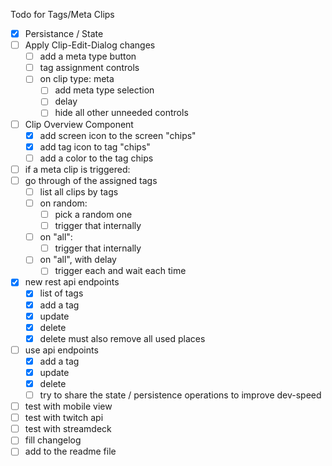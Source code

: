 Todo for Tags/Meta Clips

- [x] Persistance / State
- [ ] Apply Clip-Edit-Dialog changes
  - [ ] add a meta type button
  - [ ] tag assignment controls
  - [ ] on clip type: meta
       - [ ] add meta type selection
       - [ ] delay
       - [ ] hide all other unneeded controls
- [ ] Clip Overview Component
  - [x] add screen icon to the screen "chips"
  - [x] add tag icon to tag "chips"
  - [ ] add a color to the tag chips
- [ ]  if a meta clip is triggered:
  - [ ] go through of the assigned tags
    - [ ] list all clips by tags
    - [ ] on random: 
      - [ ] pick a random one
      - [ ] trigger that internally
    - [ ] on "all":
      - [ ] trigger that internally
    - [ ] on "all", with delay
      - [ ] trigger each and wait each time
- [x] new rest api endpoints
  - [x] list of tags
  - [x] add a tag
  - [x] update
  - [x] delete
  - [x] delete must also remove all used places
- [ ] use api endpoints
  - [x] add a tag
  - [x] update
  - [x] delete
  - [ ] try to share the state / persistence operations
        to improve dev-speed
- [ ] test with mobile view
- [ ] test with twitch api
- [ ] test with streamdeck
- [ ] fill changelog
- [ ] add to the readme file
